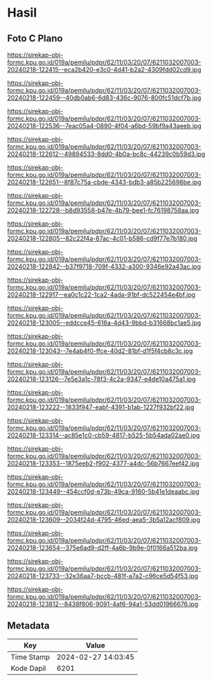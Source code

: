 # Hasil

## Foto C Plano

https://sirekap-obj-formc.kpu.go.id/019a/pemilu/pdpr/62/11/03/20/07/6211032007003-20240218-122415--eca2b420-e3c0-4d41-b2a2-4309fdd02cd9.jpg

https://sirekap-obj-formc.kpu.go.id/019a/pemilu/pdpr/62/11/03/20/07/6211032007003-20240218-122459--40db0ab6-6d83-436c-9076-800fc51dcf7b.jpg

https://sirekap-obj-formc.kpu.go.id/019a/pemilu/pdpr/62/11/03/20/07/6211032007003-20240218-122536--7eac05a4-0890-4f04-a6bd-59bf9a43aeeb.jpg

https://sirekap-obj-formc.kpu.go.id/019a/pemilu/pdpr/62/11/03/20/07/6211032007003-20240218-122612--49894533-8dd0-4b0a-bc8c-44239c0b59d3.jpg

https://sirekap-obj-formc.kpu.go.id/019a/pemilu/pdpr/62/11/03/20/07/6211032007003-20240218-122651--8f87c75a-cbde-4343-bdb3-a85b225698be.jpg

https://sirekap-obj-formc.kpu.go.id/019a/pemilu/pdpr/62/11/03/20/07/6211032007003-20240218-122728--b8d93558-b47e-4b79-bee1-fc76198758aa.jpg

https://sirekap-obj-formc.kpu.go.id/019a/pemilu/pdpr/62/11/03/20/07/6211032007003-20240218-122805--82c22f4a-87ac-4c01-b586-cd9f77e7b180.jpg

https://sirekap-obj-formc.kpu.go.id/019a/pemilu/pdpr/62/11/03/20/07/6211032007003-20240218-122842--b37f9718-709f-4332-a300-9346e92a43ac.jpg

https://sirekap-obj-formc.kpu.go.id/019a/pemilu/pdpr/62/11/03/20/07/6211032007003-20240218-122917--ea0c1c22-1ca2-4ada-91bf-dc522454e4bf.jpg

https://sirekap-obj-formc.kpu.go.id/019a/pemilu/pdpr/62/11/03/20/07/6211032007003-20240218-123005--eddcce45-616a-4d43-9bbd-b31668bc1ae5.jpg

https://sirekap-obj-formc.kpu.go.id/019a/pemilu/pdpr/62/11/03/20/07/6211032007003-20240218-123043--7e4ab4f0-ffce-40d2-81bf-d1f5f4cb8c3c.jpg

https://sirekap-obj-formc.kpu.go.id/019a/pemilu/pdpr/62/11/03/20/07/6211032007003-20240218-123126--7e5e3a1c-78f3-4c2a-9347-e4de10a475a1.jpg

https://sirekap-obj-formc.kpu.go.id/019a/pemilu/pdpr/62/11/03/20/07/6211032007003-20240218-123222--1833f947-eabf-4391-b1ab-1227f932bf22.jpg

https://sirekap-obj-formc.kpu.go.id/019a/pemilu/pdpr/62/11/03/20/07/6211032007003-20240218-123314--ac85e1c0-cb59-4817-b525-5b54ada02ae0.jpg

https://sirekap-obj-formc.kpu.go.id/019a/pemilu/pdpr/62/11/03/20/07/6211032007003-20240218-123353--1875eeb2-f902-4377-a4dc-56b7667eef42.jpg

https://sirekap-obj-formc.kpu.go.id/019a/pemilu/pdpr/62/11/03/20/07/6211032007003-20240218-123449--454ccf0d-e73b-49ca-9160-5b41e1deaabc.jpg

https://sirekap-obj-formc.kpu.go.id/019a/pemilu/pdpr/62/11/03/20/07/6211032007003-20240218-123609--2034f24d-4795-46ed-aea5-3b5a12acf809.jpg

https://sirekap-obj-formc.kpu.go.id/019a/pemilu/pdpr/62/11/03/20/07/6211032007003-20240218-123654--375e6ad9-d2ff-4a6b-9b9e-0f0166a512ba.jpg

https://sirekap-obj-formc.kpu.go.id/019a/pemilu/pdpr/62/11/03/20/07/6211032007003-20240218-123733--32e36aa7-bccb-481f-a7a2-c96ce5d54f53.jpg

https://sirekap-obj-formc.kpu.go.id/019a/pemilu/pdpr/62/11/03/20/07/6211032007003-20240218-123812--8438f806-9091-4af6-94a1-53dd01966676.jpg


## Metadata

| Key        | Value               |
| ---------- | ------------------- |
| Time Stamp | 2024-02-27 14:03:45 |
| Kode Dapil | 6201                |



